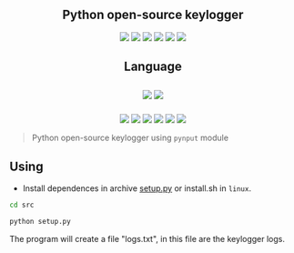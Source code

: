 <h2 align="center">Python open-source keylogger</h2>
<p align="center">
  <img src="https://img.shields.io/github/issues/DioBruh/pylogger">
  <img src="https://img.shields.io/github/forks/DioBruh/pylogger">
  <img src="https://img.shields.io/github/stars/DioBruh/pylogger">
  <img src="https://img.shields.io/github/license/DioBruh/pylogger">
  <img src="https://img.shields.io/badge/Python-Keylogger-2ea44f">
  <img src="https://img.shields.io/badge/License-MIT-purple">
</p>

<h2 align="center">
  <p>Language<br><br>
    <img src="https://img.shields.io/badge/Python-FFD43B?style=for-the-badge&logo=python&logoColor=darkgreen">
    <img src="https://img.shields.io/badge/Python-14354C?style=for-the-badge&logo=python&logoColor=white">
  </p>
</h2>

<p align="center">
  
</p>
<p align="center">
  <img src="https://img.shields.io/badge/Windows-0078D6?style=for-the-badge&logo=windows&logoColor=white">
  <img src="https://img.shields.io/badge/Debian-A81D33?style=for-the-badge&logo=debian&logoColor=white">
  <img src="https://img.shields.io/badge/Windows_XP-003399?style=for-the-badge&logo=windows-xp&logoColor=white">
  <img src="https://img.shields.io/badge/Ubuntu-E95420?style=for-the-badge&logo=ubuntu&logoColor=white">
  <img src="https://img.shields.io/badge/Arch_Linux-1793D1?style=for-the-badge&logo=arch-linux&logoColor=white">
  <img src="https://img.shields.io/badge/windows%20terminal-4D4D4D?style=for-the-badge&logo=windows%20terminal&logoColor=white">
</p>

> Python open-source keylogger using `pynput` module

<h2>Using</h2>

* Install dependences in archive <a href="">setup.py</a> or <a>install.sh</a> in `linux`.

```cmd
cd src
```

```cmd
python setup.py
```

The program will create a file "logs.txt", in this file are the keylogger logs.
